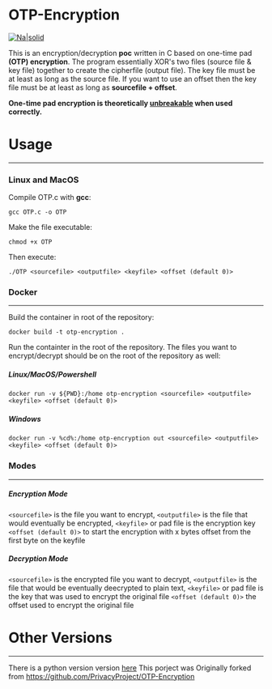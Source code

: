 # OTP-Encryption

[![Na|solid](https://img.shields.io/badge/license-GPL-brightgreen)](https://github.com/r00ne/OTP-Encryption/blob/master/LICENSE)

This is an encryption/decryption **poc** written in C based on one-time pad **(OTP) encryption**. The program essentially XOR's two files (source file & key file) together to create the cipherfile (output file). The key file must be at least as long as the source file. If you want to use an offset then the key file must be at least as long as **sourcefile + offset**.

**One-time pad encryption is theoretically [unbreakable](https://en.wikipedia.org/wiki/One-time_pad) when used correctly.**

# Usage
----
### Linux and MacOS
Compile OTP.c with **gcc**:

    gcc OTP.c -o OTP

Make the file executable:

    chmod +x OTP

Then execute:

    ./OTP <sourcefile> <outputfile> <keyfile> <offset (default 0)>

### Docker
----
Build the container in root of the repository:

    docker build -t otp-encryption .

Run the containter in the root of the repository. The files you want to encrypt/decrypt should be on the root of the repository as well:

##### Linux/MacOS/Powershell
    docker run -v ${PWD}:/home otp-encryption <sourcefile> <outputfile> <keyfile> <offset (default 0)>
    
##### Windows
    docker run -v %cd%:/home otp-encryption out <sourcefile> <outputfile> <keyfile> <offset (default 0)>

### Modes
----
##### Encryption Mode
`<sourcefile>` is the file you want to encrypt, `<outputfile>` is the file that would eventually be encrypted, `<keyfile>` or pad file is the encryption key `<offset (default 0)>` to start the encryption with x bytes offset from the first byte on the keyfile

##### Decryption Mode
`<sourcefile>` is the encrypted file you want to decrypt, `<outputfile>` is the file that would be eventually deecrypted to plain text, `<keyfile>` or pad file is the key that was used to encrypt the original file `<offset (default 0)>` the offset used to encrypt the original file

# Other Versions
----
There is a python version version [here](https://github.com/r00ne/pyOTP-Encryption)
This porject was Originally forked from https://github.com/PrivacyProject/OTP-Encryption

